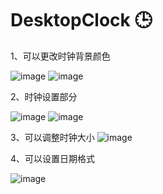 # DesktopClock 🕒

1、可以更改时钟背景颜色

![image](https://github.com/Half1900/DesktopClock/assets/149751999/e8651377-7109-4afa-b280-bad05c30351e)
![image](https://github.com/Half1900/DesktopClock/assets/149751999/17879ccc-a8d1-4e09-b71a-52e5b3075130)

2、时钟设置部分

![image](https://github.com/Half1900/DesktopClock/assets/149751999/30bb3e12-4a1c-4d6f-8278-4f770be6c811)
![image](https://github.com/Half1900/DesktopClock/assets/149751999/acb91846-f1f1-4201-bd2d-3a319c61553e)

3、可以调整时钟大小
![image](https://github.com/Half1900/DesktopClock/assets/149751999/6b61b85b-467d-42ae-b12c-8296220c6577)

4、可以设置日期格式

![image](https://github.com/Half1900/DesktopClock/assets/149751999/924feef8-f15c-4c54-9de6-a3009612cfc9)

